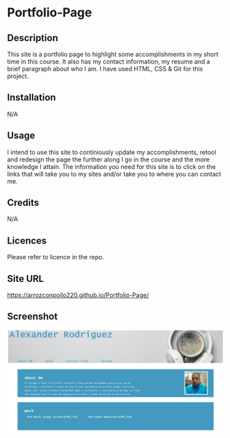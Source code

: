 # Portfolio-Page

## Description
This site is a portfolio page to highlight some accomplishments in my short time in this course. It also has my contact information, my resume and a brief paragraph about who I am. I have used HTML, CSS & Git for this project. 

## Installation
N/A

## Usage
I intend to use this site to continiously update my accomplishments, retool and redesign the page the further along I go in the course and the more knowledge I attain. The information you need for this site is to click on the links that will take you to my sites and/or take you to where you can contact me. 

## Credits
N/A

## Licences 
Please refer to licence in the repo.

## Site URL
https://arrozconpollo220.github.io/Portfolio-Page/

## Screenshot 

![alt text](image-1.png)